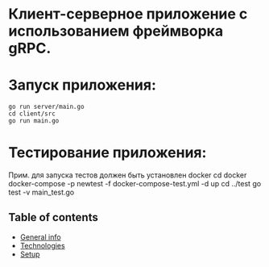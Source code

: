 # Клиент-серверное приложение с использованием фреймворка gRPC.

# Запуск приложения:
    go run server/main.go
    cd client/src
    go run main.go
# Тестирование приложения:
Прим. для запуска тестов должен быть установлен docker
    cd docker
    docker-compose -p newtest -f docker-compose-test.yml -d up
    cd ../test
    go test -v main_test.go

## Table of contents
* [General info](#general-info)
* [Technologies](#technologies)
* [Setup](#setup)
